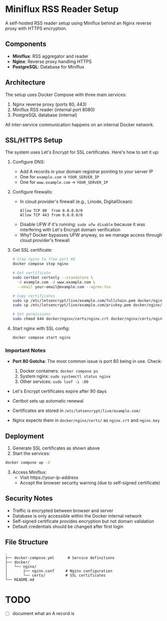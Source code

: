 # Miniflux RSS Reader Setup

A self-hosted RSS reader setup using Miniflux behind an Nginx reverse proxy with HTTPS encryption.

## Components

- **Miniflux**: RSS aggregator and reader
- **Nginx**: Reverse proxy handling HTTPS
- **PostgreSQL**: Database for Miniflux

## Architecture

The setup uses Docker Compose with three main services:
1. Nginx reverse proxy (ports 80, 443)
2. Miniflux RSS reader (internal port 8080)
3. PostgreSQL database (internal)

All inter-service communication happens on an internal Docker network.

## SSL/HTTPS Setup

The system uses Let's Encrypt for SSL certificates. Here's how to set it up:

1. Configure DNS:
   - Add A records in your domain registrar pointing to your server IP
   - One for `example.com` → `YOUR_SERVER_IP`
   - One for `www.example.com` → `YOUR_SERVER_IP`

2. Configure firewalls:
   - In cloud provider's firewall (e.g., Linode, DigitalOcean):
     ```
     Allow TCP 80  from 0.0.0.0/0
     Allow TCP 443 from 0.0.0.0/0
     ```
   - Disable UFW if it's running: `sudo ufw disable` because it was interfering with Let's Encrypt domain verification
   - Why? Docker bypasses UFW anyway, so we manage access through cloud provider's firewall

3. Get SSL certificate:
   ```bash
   # Stop nginx to free port 80
   docker compose stop nginx
   
   # Get certificate
   sudo certbot certonly --standalone \
     -d example.com -d www.example.com \
     --email your-email@example.com --agree-tos
   
   # Copy certificates
   sudo cp /etc/letsencrypt/live/example.com/fullchain.pem docker/nginx/certs/nginx.crt
   sudo cp /etc/letsencrypt/live/example.com/privkey.pem docker/nginx/certs/nginx.key
   
   # Set permissions
   sudo chmod 644 docker/nginx/certs/nginx.crt docker/nginx/certs/nginx.key
   ```

4. Start nginx with SSL config:
   ```bash
   docker compose start nginx
   ```

### Important Notes

- **Port 80 Gotcha**: The most common issue is port 80 being in use. Check:
  1. Docker containers: `docker compose ps`
  2. System nginx: `sudo systemctl status nginx`
  3. Other services: `sudo lsof -i :80`
  
- Let's Encrypt certificates expire after 90 days
- Certbot sets up automatic renewal
- Certificates are stored in `/etc/letsencrypt/live/example.com/`
- Nginx expects them in `docker/nginx/certs/` as `nginx.crt` and `nginx.key`

## Deployment

1. Generate SSL certificates as shown above
2. Start the services:

```bash
docker compose up -d
```

3. Access Miniflux:
   - Visit https://your-ip-address
   - Accept the browser security warning (due to self-signed certificate)

## Security Notes

- Traffic is encrypted between browser and server
- Database is only accessible within the Docker internal network
- Self-signed certificate provides encryption but not domain validation
- Default credentials should be changed after first login

## File Structure

```
.
├── docker-compose.yml      # Service definitions
├── docker/
│   └── nginx/
│       ├── nginx.conf     # Nginx configuration
│       └── certs/         # SSL certificates
└── README.md
```

# TODO

- [ ] document what an A record is
